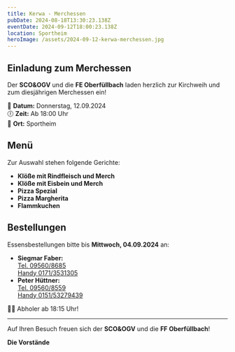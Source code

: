 ```yaml
---
title: Kerwa - Merchessen
pubDate: 2024-08-18T13:30:23.138Z
eventDate: 2024-09-12T18:00:23.138Z
location: Sportheim
heroImage: /assets/2024-09-12-kerwa-merchessen.jpg
---
```


## Einladung zum Merchessen

Der **SCO&OGV** und die **FE Oberfüllbach** laden herzlich zur Kirchweih und zum diesjährigen Merchessen ein!

📅 **Datum:** Donnerstag, 12.09.2024  
🕕 **Zeit:** Ab 18:00 Uhr  
📍 **Ort:** Sportheim

## Menü

Zur Auswahl stehen folgende Gerichte:

- **Klöße mit Rindfleisch und Merch**
- **Klöße mit Eisbein und Merch**
- **Pizza Spezial**
- **Pizza Margherita**
- **Flammkuchen**

## Bestellungen

Essensbestellungen bitte bis **Mittwoch, 04.09.2024** an:

- **Siegmar Faber:**  
  [Tel. 09560/8685](tel:095608685)  
  [Handy 0171/3531305](tel:01713531305)
- **Peter Hüttner:**  
  [Tel. 09560/8559](tel:095608559)  
  [Handy 0151/53279439](tel:015153279439)

🚗💨 Abholer ab 18:15 Uhr!

---

Auf Ihren Besuch freuen sich der **SCO&OGV** und die **FF Oberfüllbach**!

**Die Vorstände**
